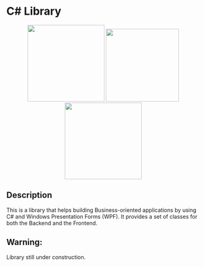 # C# Library
<div align="center">
  <img src="https://salvatoreamaddio.co.uk/img/csharp.png" width="200" height="200"/>
  <img src="https://salvatoreamaddio.co.uk/img/sql.png" width="190" height="190" />
  <img src="https://salvatoreamaddio.co.uk/img/wpf.png" width="200" height="200" />
</div>

## Description

This is a library that helps building Business-oriented applications by using 
C# and Windows Presentation Forms (WPF). It provides a set of classes for both the Backend and the Frontend. 

## Warning:
Library still under construction.